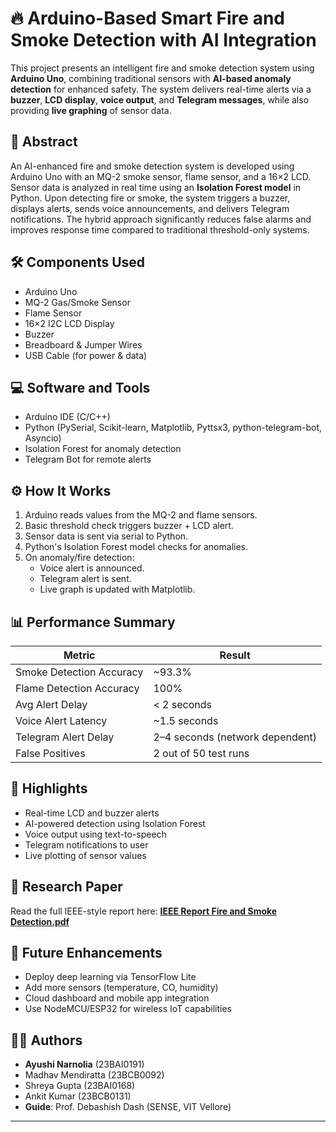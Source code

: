 # 🔥 Arduino-Based Smart Fire and Smoke Detection with AI Integration

This project presents an intelligent fire and smoke detection system using **Arduino Uno**, combining traditional sensors with **AI-based anomaly detection** for enhanced safety. The system delivers real-time alerts via a **buzzer**, **LCD display**, **voice output**, and **Telegram messages**, while also providing **live graphing** of sensor data.

## 📑 Abstract

An AI-enhanced fire and smoke detection system is developed using Arduino Uno with an MQ-2 smoke sensor, flame sensor, and a 16×2 LCD. Sensor data is analyzed in real time using an **Isolation Forest model** in Python. Upon detecting fire or smoke, the system triggers a buzzer, displays alerts, sends voice announcements, and delivers Telegram notifications. The hybrid approach significantly reduces false alarms and improves response time compared to traditional threshold-only systems.

## 🛠️ Components Used

- Arduino Uno
- MQ-2 Gas/Smoke Sensor
- Flame Sensor
- 16×2 I2C LCD Display
- Buzzer
- Breadboard & Jumper Wires
- USB Cable (for power & data)

## 💻 Software and Tools

- Arduino IDE (C/C++)
- Python (PySerial, Scikit-learn, Matplotlib, Pyttsx3, python-telegram-bot, Asyncio)
- Isolation Forest for anomaly detection
- Telegram Bot for remote alerts

## ⚙️ How It Works

1. Arduino reads values from the MQ-2 and flame sensors.
2. Basic threshold check triggers buzzer + LCD alert.
3. Sensor data is sent via serial to Python.
4. Python's Isolation Forest model checks for anomalies.
5. On anomaly/fire detection:
   - Voice alert is announced.
   - Telegram alert is sent.
   - Live graph is updated with Matplotlib.

## 📊 Performance Summary

| Metric                   | Result                         |
|--------------------------|--------------------------------|
| Smoke Detection Accuracy | ~93.3%                         |
| Flame Detection Accuracy | 100%                           |
| Avg Alert Delay          | < 2 seconds                    |
| Voice Alert Latency      | ~1.5 seconds                   |
| Telegram Alert Delay     | 2–4 seconds (network dependent)|
| False Positives          | 2 out of 50 test runs          |

## 📸 Highlights

- Real-time LCD and buzzer alerts
- AI-powered detection using Isolation Forest
- Voice output using text-to-speech
- Telegram notifications to user
- Live plotting of sensor values

## 📄 Research Paper

Read the full IEEE-style report here: **[IEEE Report Fire and Smoke Detection.pdf](./IEEE%20Report%20Fire%20and%20Smoke%20Detection.pdf)**

## 🚀 Future Enhancements

- Deploy deep learning via TensorFlow Lite
- Add more sensors (temperature, CO, humidity)
- Cloud dashboard and mobile app integration
- Use NodeMCU/ESP32 for wireless IoT capabilities

## 👩‍💻 Authors

- **Ayushi Narnolia** (23BAI0191)  
- Madhav Mendiratta (23BCB0092)  
- Shreya Gupta (23BAI0168)  
- Ankit Kumar (23BCB0131)  
- **Guide**: Prof. Debashish Dash (SENSE, VIT Vellore)

---

